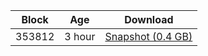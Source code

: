 |     Block   |     Age     |   Download  |
| ----------- | ----------- | ----------- |
|   353812   |  3 hour | [Snapshot (0.4 GB)](https://s3.eu-central-1.amazonaws.com/w3coins.io/snapshots/lava-testnet/lava_snapsot_latest.tar.lz4)  |
